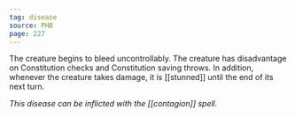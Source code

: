 ```yaml
---
tag: disease
source: PHB
page: 227
---
```


The creature begins to bleed uncontrollably. The creature has disadvantage on Constitution checks and Constitution saving throws. In addition, whenever the creature takes damage, it is [[stunned]] until the end of its next turn.

_This disease can be inflicted with the [[contagion]] spell._




